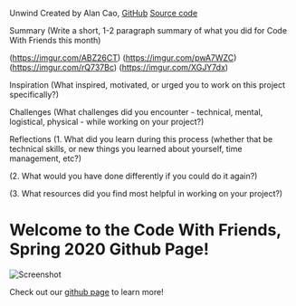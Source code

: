 Unwind
Created by Alan Cao, [GitHub](https://github.com/Alacau) [Source code](https://github.com/Alacau/Unwind)

Summary
(Write a short, 1-2 paragraph summary of what you did for Code With Friends this month)

(https://imgur.com/ABZ26CT) (https://imgur.com/pwA7WZC) (https://imgur.com/rQ737Bc) (https://imgur.com/XGJY7dx)

Inspiration
(What inspired, motivated, or urged you to work on this project specifically?)

Challenges
(What challenges did you encounter - technical, mental, logistical, physical - while working on your project?)

Reflections
(1. What did you learn during this process (whether that be technical skills, or new things you learned about yourself, time management, etc?)

(2. What would you have done differently if you could do it again?)

(3. What resources did you find most helpful in working on your project?)



# Welcome to the Code With Friends, Spring 2020 Github Page!

![Screenshot](https://raw.githubusercontent.com/ScottKwang/CodeWithFriends-Spring2020/master/assets/images/banner_new.png)

Check out our [github page](https://scottkwang.github.io/CodeWithFriends-Spring2020/) to learn more!
